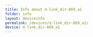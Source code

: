 ```yaml
---
title: Info about d-link_dir-869_a1
folder: info
layout: deviceinfo
permalink: /devices/d-link_dir-869_a1/
device: d-link_dir-869_a1
---
```

